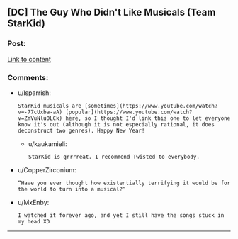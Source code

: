 ## [DC] The Guy Who Didn't Like Musicals (Team StarKid)

### Post:

[Link to content](https://www.youtube.com/watch?v=IrxKX44qBJ0)

### Comments:

- u/lsparrish:
  ```
  StarKid musicals are [sometimes](https://www.youtube.com/watch?v=-77cUxba-aA) [popular](https://www.youtube.com/watch?v=ZmVuNlu0LCk) here, so I thought I'd link this one to let everyone know it's out (although it is not especially rational, it does deconstruct two genres). Happy New Year!
  ```

  - u/kaukamieli:
    ```
    StarKid is grrrreat. I recommend Twisted to everybody.
    ```

- u/CopperZirconium:
  ```
  “Have you ever thought how existentially terrifying it would be for the world to turn into a musical?”
  ```

- u/MxEnby:
  ```
  I watched it forever ago, and yet I still have the songs stuck in my head XD
  ```

---


